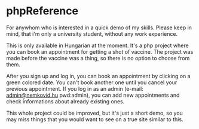 # phpReference
For anywhom who is interested in a quick demo of my skills. Please keep in mind, that i'm only a university student, without any work experience.

This is only available in Hungarian at the moment.
It's a php project where you can book an appointment for getting a shot of vaccine. 
The project was made before the vaccine was a thing, so there is no option to choose from them. 

After you sign up and log in, you can book an appointment by clicking on a green colored date. You can't book another one until you cancel your previous appointment.
If you log in as an admin (e-mail: admin@nemkovid.hu pwd:admin), you can add new appointments and check informations about already existing ones.

This whole project could be improved, but it's just a short demo, so you may miss things that you would want to see on a true site similar to this.
